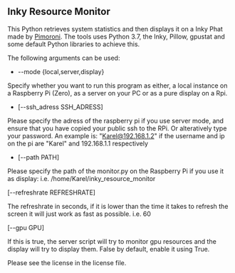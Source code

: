 ## Inky Resource Monitor

This Python retrieves system statistics and then displays it on a Inky Phat made 
by [Pimoroni](https://github.com/pimoroni/inky). The tools uses Python 3.7, the
Inky, Pillow, gpustat and some default Python libraries to achieve this. 

The following arguments can be used:
*  --mode {local,server,display} 

Specify whether you want to run this program as either, a local instance on a 
Raspberry Pi (Zero), as a server on your PC or as a pure display on a Rpi.
	
* [--ssh_adress SSH_ADRESS] 

Please specify the adress of the raspberry pi if you use server mode, and ensure
that you have copied your public ssh to the RPi. Or alteratively type your password.
An example is: "Karel@192.168.1.2" if the username and ip on the pi are "Karel" and 192.168.1.1 respectively
* [--path PATH] 

Please specify the path of the monitor.py on the Raspberry Pi if you use it as display:
i.e. /home/Karel/inky_resource_monitor

[--refreshrate REFRESHRATE]

The refreshrate in seconds, if it is lower than the time it takes to refresh the screen it will
just work as fast as possible. i.e. 60

 [--gpu GPU]

If this is true, the server script will try to monitor gpu resources and
the display will try to display them. False by default, enable it using True.

Please see the license in the license file.
